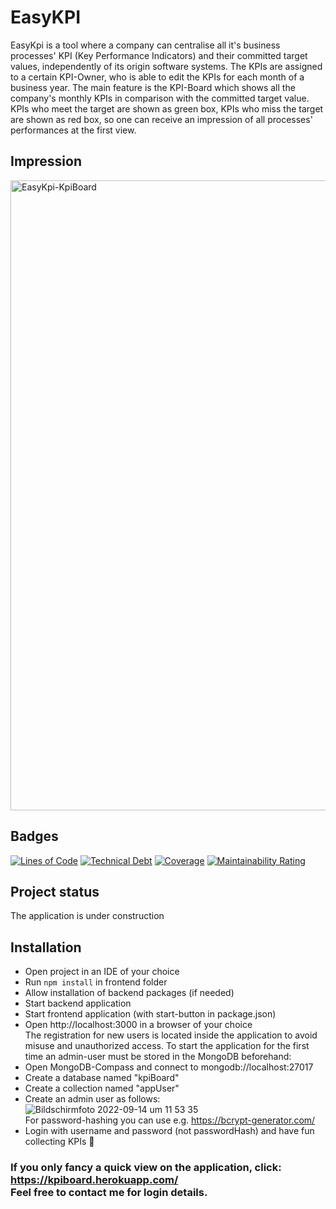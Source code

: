 # EasyKPI
EasyKpi is a tool where a company can centralise all it's business processes' KPI (Key Performance Indicators) and their committed target values, independently of its origin software systems. 
The KPIs are assigned to a certain KPI-Owner, who is able to edit the KPIs for each month of a business year. 
The main feature is the KPI-Board which shows all the company's monthly KPIs in comparison with the committed target value. 
KPIs who meet the target are shown as green box, KPIs who miss the target are shown as red box, so one can 
receive an impression of all processes' performances at the first view.

## Impression
<img width="1008" alt="EasyKpi-KpiBoard" src="https://user-images.githubusercontent.com/108395674/190125103-c98c390d-19d8-4424-88cc-b16887d2be48.png">

## Badges
[![Lines of Code](https://sonarcloud.io/api/project_badges/measure?project=claudiadreifke_Capstone-KPIBoard-backend&metric=ncloc)](https://sonarcloud.io/summary/new_code?id=claudiadreifke_Capstone-KPIBoard-backend)
[![Technical Debt](https://sonarcloud.io/api/project_badges/measure?project=claudiadreifke_Capstone-KPIBoard-backend&metric=sqale_index)](https://sonarcloud.io/summary/new_code?id=claudiadreifke_Capstone-KPIBoard-backend)
[![Coverage](https://sonarcloud.io/api/project_badges/measure?project=claudiadreifke_Capstone-KPIBoard-backend&metric=coverage)](https://sonarcloud.io/summary/new_code?id=claudiadreifke_Capstone-KPIBoard-backend)
[![Maintainability Rating](https://sonarcloud.io/api/project_badges/measure?project=claudiadreifke_Capstone-KPIBoard-backend&metric=sqale_rating)](https://sonarcloud.io/summary/new_code?id=claudiadreifke_Capstone-KPIBoard-backend)

## Project status
The application is under construction

## Installation
- Open project in an IDE of your choice <br>
- Run `npm install` in frontend folder <br>
- Allow installation of backend packages (if needed)<br>
- Start backend application<br>
- Start frontend application (with start-button in package.json)<br>
- Open http://localhost:3000 in a browser of your choice <br>
The registration for new users is located inside the application to avoid misuse and unauthorized access. To start the application for the first time an admin-user must be stored in the MongoDB beforehand:<br>
- Open MongoDB-Compass and connect to mongodb://localhost:27017<br>
- Create a database named "kpiBoard"<br>
- Create a collection named "appUser"<br>
- Create an admin user as follows:<br>
![Bildschirmfoto 2022-09-14 um 11 53 35](https://user-images.githubusercontent.com/108395674/190124934-480ac3d3-c809-4703-8ee5-18744ec25963.png)<br>
For password-hashing you can use e.g. https://bcrypt-generator.com/<br>
- Login with username and password (not passwordHash) and have fun collecting KPIs 🚥<br>

### If you only fancy a quick view on the application, click: https://kpiboard.herokuapp.com/ <br> Feel free to contact me for login details.
